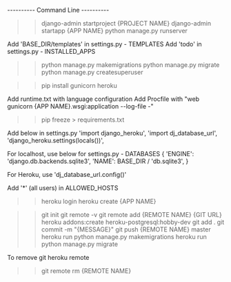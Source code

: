 ---------- Command Line ----------

> > django-admin startproject {PROJECT NAME}
> > django-admin startapp {APP NAME}
> > python manage.py runserver

Add 'BASE_DIR/templates' in settings.py - TEMPLATES
Add 'todo' in settings.py - INSTALLED_APPS

> > python manage.py makemigrations
> > python manage.py migrate
> > python manage.py createsuperuser

> > pip install gunicorn heroku

Add runtime.txt with language configuration
Add Procfile with
"web gunicorn {APP NAME}.wsgi:application --log-file -"

> > pip freeze > requirements.txt

Add below in settings.py
'import django_heroku',
'import dj_database_url',
'django_heroku.settings(locals())',

For localhost, use below for settings.py - DATABASES
{
'ENGINE': 'django.db.backends.sqlite3',
'NAME': BASE_DIR / 'db.sqlite3',
}

For Heroku, use 'dj_database_url.config()'

Add '*' (all users) in ALLOWED_HOSTS

> > heroku login
> > heroku create {APP NAME}

> > git init
> > git remote -v
> > git remote add {REMOTE NAME} {GIT URL}
> > heroku addons:create heroku-postgresql:hobby-dev
> > git add .
> > git commit -m "{MESSAGE}"
> > git push {REMOTE NAME} master
> > heroku run python manage.py makemigrations
> > heroku run python manage.py migrate

To remove git heroku remote
> > git remote rm {REMOTE NAME}